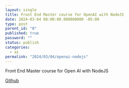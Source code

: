 ```yaml
---
layout: single
title: Front End Master course for OpenAI with NodeJS
date: 2024-03-04 08:00:00.000000000 -05:00
type: post
parent_id: "0"
published: true
password: ""
status: publish
categories:
  - ai
permalink: "2024/03/04/openai-nodejs"
---
```


Front End Master course for Open AI with NodeJS

[Github](https://github.com/FrontendMasters/ai-nodejs?tab=readme-ov-file)
